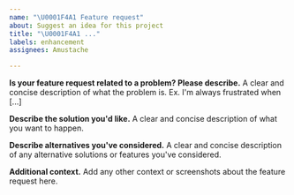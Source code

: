 ```yaml
---
name: "\U0001F4A1 Feature request"
about: Suggest an idea for this project
title: "\U0001F4A1 ..."
labels: enhancement
assignees: Amustache

---
```


**Is your feature request related to a problem? Please describe.**
A clear and concise description of what the problem is. Ex. I'm always frustrated when [...]

**Describe the solution you'd like.**
A clear and concise description of what you want to happen.

**Describe alternatives you've considered.**
A clear and concise description of any alternative solutions or features you've considered.

**Additional context.**
Add any other context or screenshots about the feature request here.
